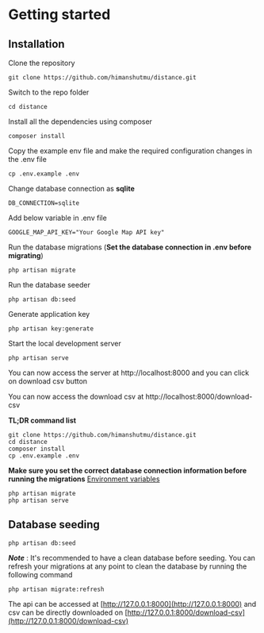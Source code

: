 # Getting started

## Installation

Clone the repository

    git clone https://github.com/himanshutmu/distance.git

Switch to the repo folder

    cd distance

Install all the dependencies using composer

    composer install

Copy the example env file and make the required configuration changes in the .env file

    cp .env.example .env

Change database connection as **sqlite**

    DB_CONNECTION=sqlite

Add below variable in .env file

    GOOGLE_MAP_API_KEY="Your Google Map API key"

Run the database migrations (**Set the database connection in .env before migrating**)

    php artisan migrate

Run the database seeder

    php artisan db:seed

Generate application key

    php artisan key:generate

Start the local development server

    php artisan serve

You can now access the server at http://localhost:8000 and you can click on download csv button 

You can now access the download csv at http://localhost:8000/download-csv

**TL;DR command list**

    git clone https://github.com/himanshutmu/distance.git
    cd distance
    composer install
    cp .env.example .env
    
**Make sure you set the correct database connection information before running the migrations** [Environment variables](#environment-variables)

    php artisan migrate
    php artisan serve

## Database seeding

    php artisan db:seed

***Note*** : It's recommended to have a clean database before seeding. You can refresh your migrations at any point to clean the database by running the following command

    php artisan migrate:refresh

The api can be accessed at [http://127.0.0.1:8000](http://127.0.0.1:8000) and csv can be directly downloaded on [http://127.0.0.1:8000/download-csv](http://127.0.0.1:8000/download-csv)
